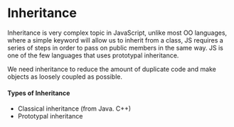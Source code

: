 # Inheritance

Inheritance is very complex topic in JavaScript, unlike most OO languages, where a simple keyword will allow us to inherit from a class, JS requires a series of steps in order to pass on public members in the same way. JS is one of the few languages that uses prototypal inheritance.

We need inheritance to reduce the amount of duplicate code and make objects as loosely coupled as possible.

#### Types of Inheritance 
- Classical inheritance (from Java. C++)
- Prototypal inheritance